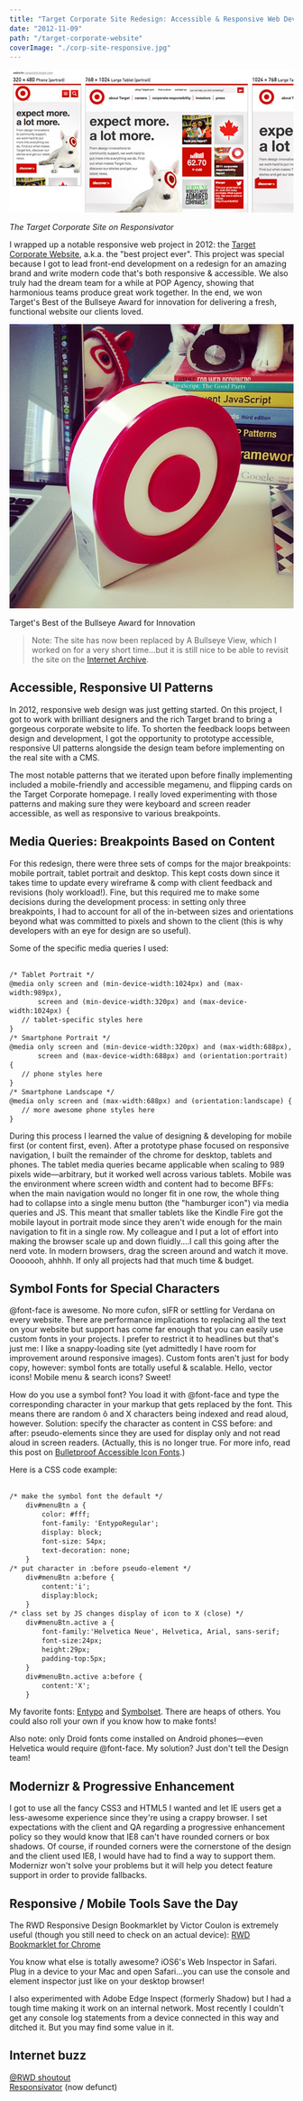```yaml
---
title: "Target Corporate Site Redesign: Accessible & Responsive Web Development"
date: "2012-11-09"
path: "/target-corporate-website"
coverImage: "./corp-site-responsive.jpg"
---
```


![Responsivator: responsive Target Corporate website](./corp-site-responsive.jpg)

_The Target Corporate Site on Responsivator_

I wrapped up a notable responsive web project in 2012: the [Target Corporate Website](http://web.archive.org/web/20130728214237/https://corporate.target.com/ "Link opens in a new window"), a.k.a. the "best project ever". This project was special because I got to lead front-end development on a redesign for an amazing brand and write modern code that's both responsive & accessible. We also truly had the dream team for a while at POP Agency, showing that harmonious teams produce great work together. In the end, we won Target's Best of the Bullseye Award for innovation for delivering a fresh, functional website our clients loved.

![Target's Best of the Bullseye Award for Innovation](./2013-05-16_1368722163.jpg)

Target's Best of the Bullseye Award for Innovation

> Note: The site has now been replaced by A Bullseye View, which I worked on for a very short time...but it is still nice to be able to revisit the site on the [Internet Archive](http://web.archive.org/web/20130728214237/https://corporate.target.com/).

## Accessible, Responsive UI Patterns

In 2012, responsive web design was just getting started. On this project, I got to work with brilliant designers and the rich Target brand to bring a gorgeous corporate website to life. To shorten the feedback loops between design and development, I got the opportunity to prototype accessible, responsive UI patterns alongside the design team before implementing on the real site with a CMS.

The most notable patterns that we iterated upon before finally implementing included a mobile-friendly and accessible megamenu, and flipping cards on the Target Corporate homepage. I really loved experimenting with those patterns and making sure they were keyboard and screen reader accessible, as well as responsive to various breakpoints.

## Media Queries: Breakpoints Based on Content

For this redesign, there were three sets of comps for the major breakpoints: mobile portrait, tablet portrait and desktop. This kept costs down since it takes time to update every wireframe & comp with client feedback and revisions (holy workload!). Fine, but this required me to make some decisions during the development process: in setting only three breakpoints, I had to account for all of the in-between sizes and orientations beyond what was committed to pixels and shown to the client (this is why developers with an eye for design are so useful).

Some of the specific media queries I used:

```

/* Tablet Portrait */
@media only screen and (min-device-width:1024px) and (max-width:989px),
       screen and (min-device-width:320px) and (max-device-width:1024px) {
   // tablet-specific styles here
}
/* Smartphone Portrait */
@media only screen and (min-device-width:320px) and (max-width:688px),
       screen and (max-device-width:688px) and (orientation:portrait) {
   // phone styles here
}
/* Smartphone Landscape */
@media only screen and (max-width:688px) and (orientation:landscape) {
   // more awesome phone styles here
}

```

During this process I learned the value of designing & developing for mobile first (or content first, even). After a prototype phase focused on responsive navigation, I built the remainder of the chrome for desktop, tablets and phones. The tablet media queries became applicable when scaling to 989 pixels wide—arbitrary, but it worked well across various tablets. Mobile was the environment where screen width and content had to become BFFs: when the main navigation would no longer fit in one row, the whole thing had to collapse into a single menu button (the "hamburger icon") via media queries and JS. This meant that smaller tablets like the Kindle Fire got the mobile layout in portrait mode since they aren't wide enough for the main navigation to fit in a single row. My colleague and I put a lot of effort into making the browser scale up and down fluidly....I call this going after the nerd vote. In modern browsers, drag the screen around and watch it move. Ooooooh, ahhhh. If only all projects had that much time & budget.

## Symbol Fonts for Special Characters

@font-face is awesome. No more cufon, sIFR or settling for Verdana on every website. There are performance implications to replacing all the text on your website but support has come far enough that you can easily use custom fonts in your projects. I prefer to restrict it to headlines but that's just me: I like a snappy-loading site (yet admittedly I have room for improvement around responsive images). Custom fonts aren't just for body copy, however: symbol fonts are totally useful & scalable. Hello, vector icons! Mobile menu & search icons? Sweet!

How do you use a symbol font? You load it with @font-face and type the corresponding character in your markup that gets replaced by the font. This means there are random ô and X characters being indexed and read aloud, however. Solution: specify the character as content in CSS before: and after: pseudo-elements since they are used for display only and not read aloud in screen readers. (Actually, this is no longer true. For more info, read this post on [Bulletproof Accessible Icon Fonts](http://www.filamentgroup.com/lab/bulletproof_icon_fonts.html "Link opens in a new window").)

Here is a CSS code example:

```

/* make the symbol font the default */
    div#menuBtn a {
        color: #fff;
        font-family: 'EntypoRegular';
        display: block;
        font-size: 54px;
        text-decoration: none;
    }
/* put character in :before pseudo-element */
    div#menuBtn a:before {
        content:'i';
        display:block;
    }
/* class set by JS changes display of icon to X (close) */
    div#menuBtn.active a {
        font-family:'Helvetica Neue', Helvetica, Arial, sans-serif;
        font-size:24px;
        height:29px;
        padding-top:5px;
    }
    div#menuBtn.active a:before {
        content:'X';
    }

```

My favorite fonts: [Entypo](http://www.entypo.com/ "Link opens in a new window") and [Symbolset](http://symbolset.com/ "Link opens in a new window"). There are heaps of others. You could also roll your own if you know how to make fonts!

Also note: only Droid fonts come installed on Android phones—even Helvetica would require @font-face. My solution? Just don't tell the Design team!

## Modernizr & Progressive Enhancement

I got to use all the fancy CSS3 and HTML5 I wanted and let IE users get a less-awesome experience since they're using a crappy browser. I set expectations with the client and QA regarding a progressive enhancement policy so they would know that IE8 can't have rounded corners or box shadows. Of course, if rounded corners were the cornerstone of the design and the client used IE8, I would have had to find a way to support them. Modernizr won't solve your problems but it will help you detect feature support in order to provide fallbacks.

## Responsive / Mobile Tools Save the Day

The RWD Responsive Design Bookmarklet by Victor Coulon is extremely useful (though you still need to check on an actual device): [RWD Bookmarklet for Chrome](http://responsive.victorcoulon.fr/ "Link opens in a new window")

You know what else is totally awesome? iOS6's Web Inspector in Safari. Plug in a device to your Mac and open Safari...you can use the console and element inspector just like on your desktop browser!

I also experimented with Adobe Edge Inspect (formerly Shadow) but I had a tough time making it work on an internal network. Most recently I couldn't get any console log statements from a device connected in this way and ditched it. But you may find some value in it.

## Internet buzz

[@RWD shoutout](https://twitter.com/RWD/status/253584501584842753 "Link opens in a new window")  
[Responsivator](http://dfcb.github.com/Responsivator/?site=http://corporate.target.com "Link opens in a new window") (now defunct)
